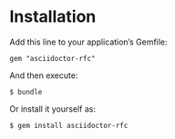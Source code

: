 # Installation

Add this line to your application’s Gemfile:

```
gem "asciidoctor-rfc"
```

And then execute:

```
$ bundle
```

Or install it yourself as:

```
$ gem install asciidoctor-rfc
```
